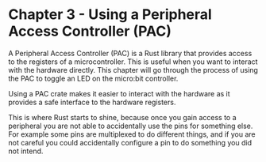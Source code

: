 # Chapter 3 - Using a Peripheral Access Controller (PAC)

A Peripheral Access Controller (PAC) is a Rust library that provides access to
the registers of a microcontroller. This is useful when you want to interact
with the hardware directly. This chapter will go through the process of using
the PAC to toggle an LED on the micro:bit controller.

Using a PAC crate makes it easier to interact with the hardware as it provides
a safe interface to the hardware registers.

This is where Rust starts to shine, because once you gain access to a
peripheral you are not able to accidentally use the pins for something else.
For example some pins are multiplexed to do different things, and if you are
not careful you could accidentally configure a pin to do something you did not
intend.
